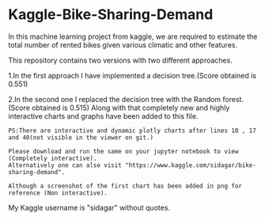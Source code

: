 # Kaggle-Bike-Sharing-Demand
In this machine learning project from kaggle, we are required to estimate the total number of rented bikes given various climatic and other features.

This repository contains two versions with two different approaches.

  1.In the first approach I have implemented a decision tree.(Score obtained is 0.551)
  
  2.In the second one I replaced the decision tree with the Random forest.(Score obtained is 0.515)
    Along with that completely new and highly interactive charts and graphs have been added to this file.
    
    PS:There are interactive and dynamic plotly charts after lines 10 , 17 and 40(not visible in the viewer on git.)
    
    Please download and run the same on your jupyter notebook to view (Completely interactive).
    Alternatively one can also visit "https://www.kaggle.com/sidagar/bike-sharing-demand".
    
    Although a screenshot of the first chart has been added in png for reference (Non interactive).

My Kaggle username is "sidagar" without quotes.
